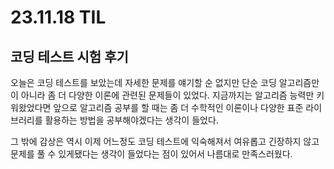 # 23.11.18 TIL

## 코딩 테스트 시험 후기

오늘은 코딩 테스트를 보았는데 자세한 문제를 얘기할 순 없지만 단순 코딩 알고리즘만이 아니라 좀 더 다양한 이론에 관련된 문제들이 있었다. 지금까지는 알고리즘 능력만 키워왔었다면 앞으로 알고리즘 공부를 할 때는 좀 더 수학적인 이론이나 다양한 표준 라이브러리를 활용하는 방법을 공부해야겠다는 생각이 들었다.

그 밖에 감상은 역시 이제 어느정도 코딩 테스트에 익숙해져서 여유롭고 긴장하지 않고 문제를 풀 수 있게됐다는 생각이 들었다는 점이 있어서 나름대로 만족스러웠다.
